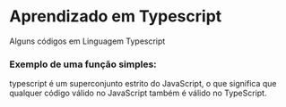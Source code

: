 # Aprendizado em Typescript
 Alguns códigos em Linguagem Typescript 
 ### Exemplo de uma função simples:
 typescript é um superconjunto estrito do JavaScript, o que significa que qualquer código válido no JavaScript também é válido no TypeScript.
 
 
